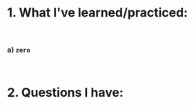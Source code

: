 # 1. What I've learned/practiced:

<br>

### a) `zero`


<br>


# 2. Questions I have:

<br>

    

